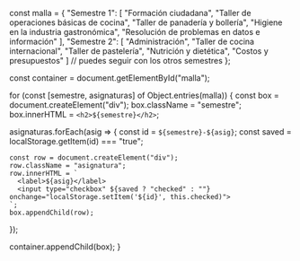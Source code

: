 const malla = {
  "Semestre 1": [
    "Formación ciudadana",
    "Taller de operaciones básicas de cocina",
    "Taller de panadería y bollería",
    "Higiene en la industria gastronómica",
    "Resolución de problemas en datos e información"
  ],
  "Semestre 2": [
    "Administración",
    "Taller de cocina internacional",
    "Taller de pastelería",
    "Nutrición y dietética",
    "Costos y presupuestos"
  ]
  // puedes seguir con los otros semestres
};

const container = document.getElementById("malla");

for (const [semestre, asignaturas] of Object.entries(malla)) {
  const box = document.createElement("div");
  box.className = "semestre";
  box.innerHTML = `<h2>${semestre}</h2>`;

  asignaturas.forEach(asig => {
    const id = `${semestre}-${asig}`;
    const saved = localStorage.getItem(id) === "true";

    const row = document.createElement("div");
    row.className = "asignatura";
    row.innerHTML = `
      <label>${asig}</label>
      <input type="checkbox" ${saved ? "checked" : ""} onchange="localStorage.setItem('${id}', this.checked)">
    `;
    box.appendChild(row);
  });

  container.appendChild(box);
}
